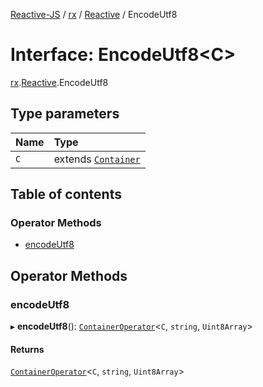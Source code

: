 [Reactive-JS](../README.md) / [rx](../modules/rx.md) / [Reactive](../modules/rx.Reactive.md) / EncodeUtf8

# Interface: EncodeUtf8<C\>

[rx](../modules/rx.md).[Reactive](../modules/rx.Reactive.md).EncodeUtf8

## Type parameters

| Name | Type |
| :------ | :------ |
| `C` | extends [`Container`](containers.Container-1.md) |

## Table of contents

### Operator Methods

- [encodeUtf8](rx.Reactive.EncodeUtf8.md#encodeutf8)

## Operator Methods

### encodeUtf8

▸ **encodeUtf8**(): [`ContainerOperator`](../modules/containers.md#containeroperator)<`C`, `string`, `Uint8Array`\>

#### Returns

[`ContainerOperator`](../modules/containers.md#containeroperator)<`C`, `string`, `Uint8Array`\>
